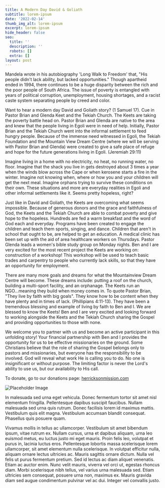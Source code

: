 ```yaml
---
title: A Modern Day David & Goliath
subtitle: lorem-ipsum
date: '2022-02-14'
thumb_img_alt: lorem-ipsum
excerpt: lorem-ipsum
hide_header: false
seo:
  title: ''
  description: ''
  robots: []
  extra: []
layout: post
---
```

Mandela wrote in his autobiography 'Long Walk to Freedom' that, "His people didn't lack ability, but lacked opportunities." Though apartheid ended in 1994, there continues to be a huge disparity between the rich and the poor people of South Africa. The issue of poverty is entangled with years of political corruption, unemployment, housing shortages, and a racist caste system separating people by creed and color. 

Want to hear a modern day David and Goliath story? (1 Samuel 17). Cue in Pastor Brian and Glenda Keet and the Tekiah Church. The Keets are taking the poverty battle head on. Pastor Brian and Glenda are native to the area and knew that the people living in Egoli were in need of help. Initially, Pastor Brian and the Tekiah Church went into the informal settlement to feed hungry people. Because of the immense need witnessed in Egoli, the Tekiah Foundation and the Mountain View Dream Centre (where we will be serving with Pastor Brian and Glenda) were created to give a safe place of refuge and hope for the future generations living in Egoli. (Jeremiah 29:11)

Imagine living in a home with no electricity, no heat, no running water, no floor. Imagine that the shack you live in gets destroyed about 3 times a year when the winds blow across the Cape or when kerosene starts a fire in the winter. Imagine not knowing when, where or how you and your children will get the next meal. Imagine orphans trying to survive these conditions on their own. These situations and more are everyday realities in Egoli and other informal settlements like it. Seems pretty hopeless, right?

Just like in David and Goliath, the Keets are overcoming what seems impossible. Because of generous donors and the grace and faithfulness of God, the Keets and the Tekiah Church are able to combat poverty and give hope to the hopeless. Hundreds are fed a warm breakfast and the word of God each and everyday. Programs have been created to engage the children and teach them sports, singing, and dance. Children that aren't in school that ought to be, are helped to get an education. A medical clinic has been set up with the aid of area healthcare workers on Thursdays. Pastor Glenda leads a women's bible study group on Monday nights. Ben and I are very excited for the most recent project the Keets are working on: construction of a workshop! This workshop will be used to teach basic trades and carpentry to people who currently lack skills, so that they have an opportunity for employment. 

There are many more goals and dreams for what the Mountainview Dream Centre will become. These dreams include: putting a roof on the church, building a multi-sport facility, and an orphanage. The Keets run an NGO...meaning they build when money comes in. To quote Pastor Brian, "They live by faith with big goals". They know how to be content when they have plenty and in times of lack. (Phillipians 4:11-13). They have been a tremendous blessing and example of living by faith to Ben and I. We are blessed to know the Keets! Ben and I are very excited and looking forward to working alongside the Keets and the Tekiah Church sharing the Gospel and providing opportunities to those with none.

We welcome you to partner with us and become an active participant in this unfolding story! Your financial partnership with Ben and I provides the opportunity for us to be effective missionaries on the ground. Some Christians believe that the role of sharing the Gospel belongs only to pastors and missionaries, but everyone has the responsibility to be involved. God will reveal what work He is calling you to do. No one is insignificant or without purpose. The limiting factor is never the Lord's ability to use us, but our availability to His call. 

To donate, go to our donations page: [herricksonmission.com](https://l.facebook.com/l.php?u=http%3A%2F%2Fherricksonmission.com%2F%3Ffbclid%3DIwAR2WQFyHkja4VXRgcFvCYs94nerdxDR_dKT1ofMGtfV2SsiNhb6aML5EWa4\&h=AT094Owvw4ujLwSThUsGlMkx2Cwkqd2\_JaIukf5Lsl_Pmwko_rmH9iAJnK-ex9MN6059to8\_JM18uf-4bnfbOfyfLqgintyb6LEARJhWoErNutDQtutF_suRFn50x0iHGqY7h5ozNRHxpj4&\__tn\_\_=-UK-R\&c\[0]=AT0EsldNMQItdVlxipHUZWf_P2d6DiFdDigerRH2ua7CpuAfEa8dmVdzHKqpDDvEfK1dcls-v9QByb-30v_a875IPNCQ6WZn8s6tStzv4wbyt3BXhn5fd_A-60w0VEAc3QEXF4NuA6Or90jo7dEgVtSyjfo)

![Placeholder Image](https://assets.stackbit.com/components/images/default/post-4.jpeg)

In malesuada sed urna eget vehicula. Donec fermentum tortor sit amet nisl elementum fringilla. Pellentesque dapibus suscipit faucibus. Nullam malesuada sed urna quis rutrum. Donec facilisis lorem id maximus mattis. Vestibulum quis elit magna. Vestibulum accumsan blandit consequat. Phasellus quis posuere quam.

Vivamus mollis in tellus ac ullamcorper. Vestibulum sit amet bibendum ipsum, vitae rutrum ex. Nullam cursus, urna et dapibus aliquam, urna leo euismod metus, eu luctus justo mi eget mauris. Proin felis leo, volutpat et purus in, lacinia luctus eros. Pellentesque lobortis massa scelerisque lorem ullamcorper, sit amet elementum nulla scelerisque. In volutpat efficitur nulla, aliquam ornare lectus ultricies ac. Mauris sagittis ornare dictum. Nulla vel felis ut purus fermentum pretium. Sed id lectus ac diam aliquet venenatis. Etiam ac auctor enim. Nunc velit mauris, viverra vel orci ut, egestas rhoncus diam. Morbi scelerisque nibh tellus, vel varius urna malesuada sed. Etiam ultricies sem consequat, posuere urna non, maximus ex. Mauris gravida diam sed augue condimentum pulvinar vel ac dui. Integer vel convallis justo.
